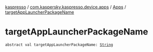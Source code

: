 [kaspresso](../../index.md) / [com.kaspersky.kaspresso.device.apps](../index.md) / [Apps](index.md) / [targetAppLauncherPackageName](./target-app-launcher-package-name.md)

# targetAppLauncherPackageName

`abstract val targetAppLauncherPackageName: `[`String`](https://kotlinlang.org/api/latest/jvm/stdlib/kotlin/-string/index.html)